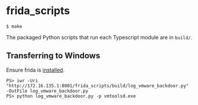 # frida_scripts

```
$ make
```

The packaged Python scripts that run each Typescript module are in `build/`.

## Transferring to Windows

Ensure frida is [installed](https://frida.re/docs/installation/).

```
PS> iwr -Uri "http://172.16.135.1:8001/frida_scripts/build/log_vmware_backdoor.py" -OutFile log_vmware_backdoor.py
PS> python log_vmware_backdoor.py -p vmtoolsd.exe
```